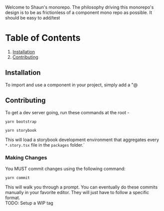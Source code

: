 Welcome to Shaun's monorepo.  The philosophy driving this monorepo's design is to be as frictionless of a component mono repo as possible.  It should be easy to add/test

# Table of Contents

1. [Installation](#installation)
2. [Contributing](#contributing)
## Installation
To import and use a component in your project, simply add a "@
## Contributing

To  get a dev server going, run these commands at the root -

`yarn bootstrap`

`yarn storybook`

This will load a storybook development environment that aggregates every `*.story.tsx` file in the `packages` folder.´

### Making Changes
  You MUST commit changes using the following command:
  
  `yarn commit`

  This will walk you through a prompt.  You can eventually do these commits manually in your favorite editor.  They will just have to follow a specific format.  
  TODO: Setup a WIP tag